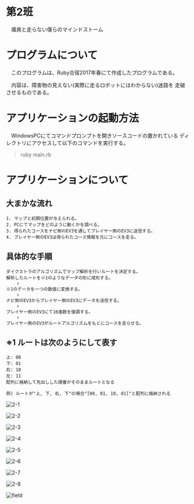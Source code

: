 # 第2班

　颯爽と走らない僕らのマインドストーム


# プログラムについて

　このプログラムは、Ruby合宿2017年春にて作成したプログラムである。

　内容は、障害物の見えない(実際に走るロボットにはわからない)迷路を
走破させるものである。


# アプリケーションの起動方法

　WindowsPCにてコマンドプロンプトを開きソースコードの置かれている
ディレクトリにアクセスして以下のコマンドを実行する。

> ruby main.rb

# アプリケーションについて
## 大まかな流れ
	1. マップと初期位置が与えられる。
	2. PCにてマップをどのように動くかを調べる。
	3. 得られたコースをナビ側のEV3を通してプレイヤー側のEV3に送信する。
	4. プレイヤー側のEV3は得られたコース情報を元にコースを走る。


## 具体的な手順
	ダイクストラのアルゴリズムでマップ解析を行いルートを決定する。
	解析したルートを※1のようなデータの形に成形する。
		↓
	※1のデータを一つの数値に変換する。
		↓
	ナビ側のEV3からプレイヤー側のEV3にデータを送信する。
		↓
	プレイヤー側のEV3にて16進数を復調する。
		↓
	プレイヤー側のEV3がルートアルゴリズムをもとにコースを走らせる。


## ※1 ルートは次のようにして表す
	上: 00
	下: 01
	右: 10
	左: 11
	配列に格納して先出しした順番がそのままルートとなる

	例) ルートが"上, 下, 右, 下"の場合"[00, 01, 10, 01]"と配列に格納される

![2-1](https://github.com/RubyCamp/rc2017sp_g2/wiki/images/2-1.JPG)

![2-2](https://github.com/RubyCamp/rc2017sp_g2/wiki/images/2-2.JPG)

![2-3](https://github.com/RubyCamp/rc2017sp_g2/wiki/images/2-3.JPG)

![2-4](https://github.com/RubyCamp/rc2017sp_g2/wiki/images/2-4.JPG)

![2-5](https://github.com/RubyCamp/rc2017sp_g2/wiki/images/2-5.JPG)

![2-6](https://github.com/RubyCamp/rc2017sp_g2/wiki/images/2-6.JPG)

![2-7](https://github.com/RubyCamp/rc2017sp_g2/wiki/images/2-7.JPG)

![2-8](https://github.com/RubyCamp/rc2017sp_g2/wiki/images/2-8.JPG)

![field](https://github.com/RubyCamp/rc2017sp_g2/wiki/images/Field.JPG)
